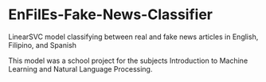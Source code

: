 # EnFilEs-Fake-News-Classifier
LinearSVC model classifying between real and fake news articles in English, Filipino, and Spanish

This model was a school project for the subjects Introduction to Machine Learning and Natural Language Processing. 
